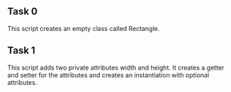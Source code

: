 Task 0
------
This script creates an empty class called Rectangle.

Task 1
------
This script adds two private attributes width and height.
It creates a getter and setter for the attributes and 
creates an instantiation with optional attributes.
